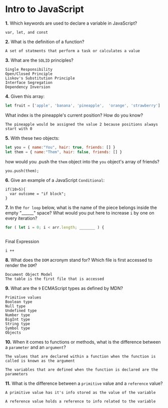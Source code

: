 # Intro to JavaScript

**1.** Which keywords are used to declare a variable in JavaScript?
<!-- enter you answer in the space below -->
```
var, let, and const
```
**2.** What is the definition of a function?
<!-- enter you answer in the space below -->
```
A set of statments that perform a task or calculates a value

```
**3.** What are the `SOLID` principles?
<!-- enter you answer in the space below -->
```
Single Responsibility 
Open/Closed Principle
Liskov's Substitution Principle
Interface Segregation
Dependency Inversion
```
**4.** Given this array: 
```js
let fruit = ['apple', 'banana', 'pineapple',  'orange', 'strawberry']
``` 
What index is the pineapple's current position? How do you know?
<!-- enter you answer in the space below -->
```
The pineapple would be assigned the value 2 because positions always start with 0

```
**5.** With these two objects: 
```js
let you = { name:"You", hair: true, friends: [] }
let them = { name:"Them", hair: false, friends: [] }
```
how would you .push the `them` object into the `you` object's array of friends?
<!-- enter you answer in the space below -->
```
you.push(them);
```

**6.** Give an example of a JavaScript `Conditional`:
<!-- enter you answer in the space below -->
```
if(10>5){
  var outcome = "if block";
}

```
**7.** In the `for loop` below, what is the name of the piece belongs inside the empty "______" space? What would you put here to increase `i` by one on every iteration?
```js
for ( let i = 0; i < arr.length; _______ ) {
  
```
Final Expression
```
i ++
```
**8.** What does the `DOM` acronym stand for? Which file is first accessed to render the `DOM`?
<!-- enter you answer in the space below -->
```
Document Object Model
The table is the first file that is accessed
```

**9.** What are the `9` ECMAScript types as defined by MDN?
<!-- enter you answer in the space below -->
```
Primitive values
Boolean type
Null type
Undefined type
Number type
BigInt type
String type
Symbol type
Objects
```
**10.** When it comes to functions or methods, what is the difference between a `parameter` and an `argument`?
<!-- enter you answer in the space below -->
```
The values that are declared within a function when the function is called is known as the argument

The variables that are defined when the function is declared are the parameters
```
**11.** What is the difference between a `primitive` value and a `reference` value?
<!-- enter you answer in the space below -->
```
A primitive value has it's info stored as the value of the variable

A reference value holds a reference to info related to the variable
```